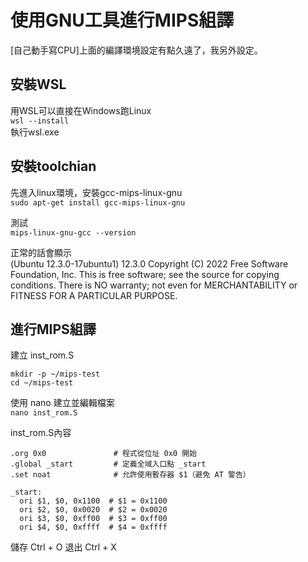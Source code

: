 # 使用GNU工具進行MIPS組譯
[自己動手寫CPU]上面的編譯環境設定有點久遠了，我另外設定。

## 安裝WSL
用WSL可以直接在Windows跑Linux<br>
`wsl --install`<br>
執行wsl.exe<br>

## 安裝toolchian
先進入linux環境，安裝gcc-mips-linux-gnu<br>
`sudo apt-get install gcc-mips-linux-gnu`

測試<br>
`mips-linux-gnu-gcc --version`

正常的話會顯示<br> 
(Ubuntu 12.3.0-17ubuntu1) 12.3.0
Copyright (C) 2022 Free Software Foundation, Inc.
This is free software; see the source for copying conditions.  There is NO
warranty; not even for MERCHANTABILITY or FITNESS FOR A PARTICULAR PURPOSE.

## 進行MIPS組譯

建立 inst_rom.S<br>
```
mkdir -p ~/mips-test
cd ~/mips-test
```

使用 nano 建立並編輯檔案<br>
`nano inst_rom.S`

inst_rom.S內容<br>
```
.org 0x0               # 程式從位址 0x0 開始
.global _start         # 定義全域入口點 _start
.set noat              # 允許使用暫存器 $1（避免 AT 警告）
  
_start:
  ori $1, $0, 0x1100  # $1 = 0x1100
  ori $2, $0, 0x0020  # $2 = 0x0020
  ori $3, $0, 0xff00  # $3 = 0xff00
  ori $4, $0, 0xffff  # $4 = 0xffff
```

儲存 Ctrl + O
退出 Ctrl + X

